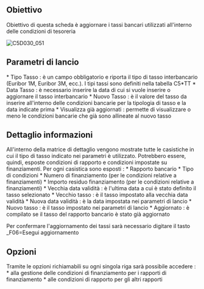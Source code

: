 ## Obiettivo
Obiettivo di questa scheda è aggiornare i tassi bancari utilizzati all'interno delle condizioni di tesoreria

![C5D030_051](https://doc.smeup.com/immagini/MBDOC_SCH-C5D030_UTB/C5D030_051.png)
## Parametri di lancio

 \* Tipo Tasso :  è un campo obbligatorio e riporta il tipo di tasso interbancario (Euribor 1M, Euribor 3M, ecc.). I tipi tassi sono definiti nella tabella C5\*TT
 \* Data Tasso :  è necessario inserire la data di cui si vuole inserire o aggiornare il tasso interbancario
 \* Nuovo Tasso :  è il valore del tasso da inserire all'interno delle condizioni bancarie per la tipologia di tasso e la data indicate prima
 \* Visualizza già aggiornati :  permette di visualizzare o meno le condizioni bancarie che già sono allineate al nuovo tasso

## Dettaglio informazioni

All'interno della matrice di dettaglio vengono mostrate tutte le casistiche in cui il tipo di tasso indicato nei parametri è utilizzato. Potrebbero essere, quindi, esposte condizioni di rapporto e condizioni impostate su finanziamenti.
Per ogni casistica sono esposti : 
 \* Rapporto bancario
 \* Tipo di condizioni
 \* Numero di finanziamento (per le condizioni relative a finanziamenti)
 \* Importo residuo finanziamento (per le condizioni relative a finanziamenti)
 \* Vecchia data validità :  è l'ultima data a cui è stato definito il tasso selezionato
 \* Vecchio tasso :  è il tasso impostato alla vecchia data validità
 \* Nuova data validità :  è la data impostata nei parametri di lancio
 \* Nuovo tasso :  è il tasso impostato nei parametri di lancio
 \* Aggiornato :  è compilato se il tasso del rapporto bancario è stato già aggiornato

Per confermare l'aggiornamento dei tassi sarà necessario digitare il tasto _F06=Esegui aggiornamento

## Opzioni

Tramite le opzioni richiamabili su ogni singola riga sarà possibile accedere : 
 \* alla gestione delle condizioni di finanziamento per i rapporti di finanziamento
 \* alle condizioni di rapporto per gli altri rapporti





